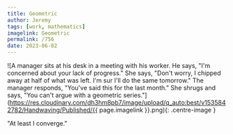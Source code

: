 ```yaml
---
title: Geometric
author: Jeremy
tags: [work, mathematics]
imagelink: Geometric
permalink: /756
date: 2023-06-02
---
```


![A manager sits at his desk in a meeting with his worker. He says, "I'm concerned about your lack of progress." She says, "Don't worry, I chipped away at half of what was left. I'm sur I'll do the same tomorrow." The manager responds, "You've said this for the last month." She shrugs and says, "You can't argue with a geometric series."](https://res.cloudinary.com/dh3hm8pb7/image/upload/q_auto:best/v1535842782/Handwaving/Published/{{ page.imagelink }}.png){: .centre-image }

"At least I converge."
